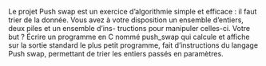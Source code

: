 Le projet Push swap est un exercice d’algorithmie simple et efficace : il faut trier de
la donnée.
Vous avez à votre disposition un ensemble d’entiers, deux piles et un ensemble d’ins-
tructions pour manipuler celles-ci.
Votre but ? Écrire un programme en C nommé push_swap qui calcule et affiche sur
la sortie standard le plus petit programme, fait d’instructions du langage Push swap,
permettant de trier les entiers passés en paramètres.
